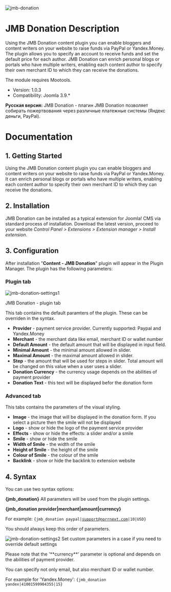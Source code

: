 
![jmb-donation](https://user-images.githubusercontent.com/3432048/163677561-763b020b-84f3-41a7-9024-6a3f94f2f10b.png)

JMB Donation Description
============

Using the JMB Donation content plugin you can enable bloggers and content writers on your website to raise funds via PayPal or Yandex.Money. The plugin allows you to specify an account to receive funds and set the default price for each author. JMB Donation can enrich personal blogs or portals who have multiple writers, enabling each content author to specify their own merchant ID to which they can receive the donations.

The module requires Mootools.

- Version: 1.0.3
- Compatibility: Joomla 3.9.*

**Русская версия:**
JMB Donation - плагин JMB Donation позволяет собирать пожертвования через различные платежные системы (Яндекс деньги, PayPal).


Documentation
=============

## 1. Getting Started

Using the JMB Donation content plugin you can enable bloggers and content writers on your website to raise funds via PayPal or Yandex.Money. It can enrich personal blogs or portals who have multiple writers, enabling each content author to specify their own merchant ID to which they can receive the donations.

## 2. Installation

JMB Donation can be installed as a typical extension for Joomla! CMS via standard process of installation. Download the latest version, proceed to your website _Control Panel > Extensions > Extension manager > Install extension_.

## 3. Configuration

After installation "**Content - JMB Donation**" plugin will appear in the Plugin Manager. The plugin has the following parameters:

### Plugin tab
![jmb-donation-settings1](https://user-images.githubusercontent.com/3432048/163677422-5c1354a2-5ca4-4399-ad4f-d50cce53f3e8.png)

JMB Donation - plugin tab

This tab contains the default paramters of the plugin. These can be overriden in the syntax.

* **Provider** - payment service provider. Currently supported: Paypal and Yandex.Money
* **Merchant** - the merchant data like email, merchant ID or wallet number
* **Default Amount** - the default amount that will be displayed in input field.
* **Minimal Amount** - the minimal amount allowed in slider.
* **Maximal Amount** - the maximal amount allowed in slider.
* **Step** - the amount that will be used for steps in slider. Total amount will be changed on this value when a user uses a slider.
* **Donation Currency** - the currency usage depends on the abilities of payment provider
* **Donation Text** - this text will be displayed befor the donation form

### Advanced tab

This tabs contains the parameters of the visual styling.

* **Image** - the image that will be displayed in the donation form. If you select a picture then the smile will not be displayed
* **Logo** - show or hide the logo of the payment service provider
* **Effects** - show or hide the effects: a slider and/or a smile
* **Smile** - show or hide the smile
* **Width of Smile** - the width of the smile
* **Height of Smile** - the height of the smile
* **Colour of Smile** - the colour of the smile
* **Backlink** - show or hide the backlink to extension website

## 4. Syntax

You can use two syntax options:

**{jmb_donation}**
All parameters will be used from the plugin settings.

**{jmb_donation provider|merchant|amount|currency}**

For example: <code>{jmb_donation paypal|support@norrnext.com|10|USD}</code>

You should always keep this order of parameters.

![jmb-donation-settings2](https://user-images.githubusercontent.com/3432048/163677428-750ee379-e632-440f-a6ca-0623717ad2c9.png)
Set custom parameters in a case if you need to override default settings

<p class="uk-alert">
    Please note that the '**currency**' parameter is optional and depends on the abilities of payment provider.
</p>

You can specify not only email, but also merchant ID or wallet number.

For example for 'Yandex.Money': <code>{jmb_donation yandex|41001599904355|15}</code>

